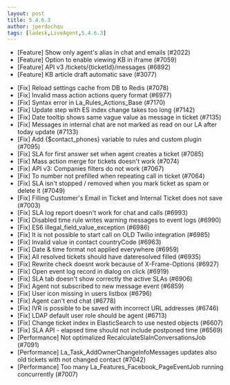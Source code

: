 ```yaml
---
layout: post
title: 5.4.6.3
author: jperdochqu
tags: [ladesk,LiveAgent,5.4.6.3]
---
```


- [Feature] Show only agent's alias in chat and emails (#2022)
- [Feature] Option to enable viewing KB in iframe (#7059)
- [Feature] API v3 /tickets/{ticketId}/messages (#6892)
- [Feature] KB article draft automatic save (#3077)

<!--more--> 

- [Fix] Reload settings cache from DB to Redis (#7078)
- [Fix] Invalid mass action actions query format (#6977)
- [Fix] Syntax error in La_Rules_Actions_Base (#7170)
- [Fix] Update step with ES index change takes too long (#7142)
- [Fix] Date tooltip shows same vague value as message in ticket (#7135)
- [Fix] Messages in internal chat are not marked as read on our LA after today update (#7133)
- [Fix] Add {$contact_phones} variable to rules and custom plugin (#7095)
- [Fix] SLA for first answer set when agent creates a ticket (#7085)
- [Fix] Mass action merge for tickets doesn't work (#7074)
- [Fix] API v3: Companies filters do not work (#7067)
- [Fix] To number not prefilled when repeating call in ticket (#7064)
- [Fix] SLA isn't stopped / removed when you mark ticket as spam or delete it (#7049)
- [Fix] Filling Customer's Email in Ticket and Internal Ticket does not save (#7003)
- [Fix] SLA log report doesn't work for chat and calls (#6993)
- [Fix] Disabled time rule writes warning messages to event logs (#6990)
- [Fix] ES6 illegal_field_value_exception (#6986)
- [Fix] It is not possible to start call on OLD Twilio integration (#6985)
- [Fix] Invalid value in contact countryCode (#6963)
- [Fix] Date & time format not applied everywhere (#6959)
- [Fix] All resolved tickets should have dateresolved filled (#6935)
- [Fix] Rewrite check doesnt work because of X-Frame-Options (#6927)
- [Fix] Open event log record in dialog on click (#6919)
- [Fix] SLA tab doesn't show correctly the active SLAs (#6906)
- [Fix] Agent not subscribed to new message event (#6859)
- [Fix] User icon missing in users listbox (#6796)
- [Fix] Agent can't end chat (#6778)
- [Fix] IVR is possible to be saved with incorrect URL addresses (#6746)
- [Fix] LDAP default user role should be agent (#6713)
- [Fix] Change ticket index in ElasticSearch to use nested objects (#6607)
- [Fix] SLA API - elapsed time should not include postponed time (#6569)
- [Performance] Not optimalized RecalculateSlaInConversationsJob (#7091)
- [Performance] La_Task_AddOwnerChangeInfoMessages updates also old tickets with not changed contact (#7042)
- [Performance] Too many La_Features_Facebook_PageEventJob running concurrently (#7007)
